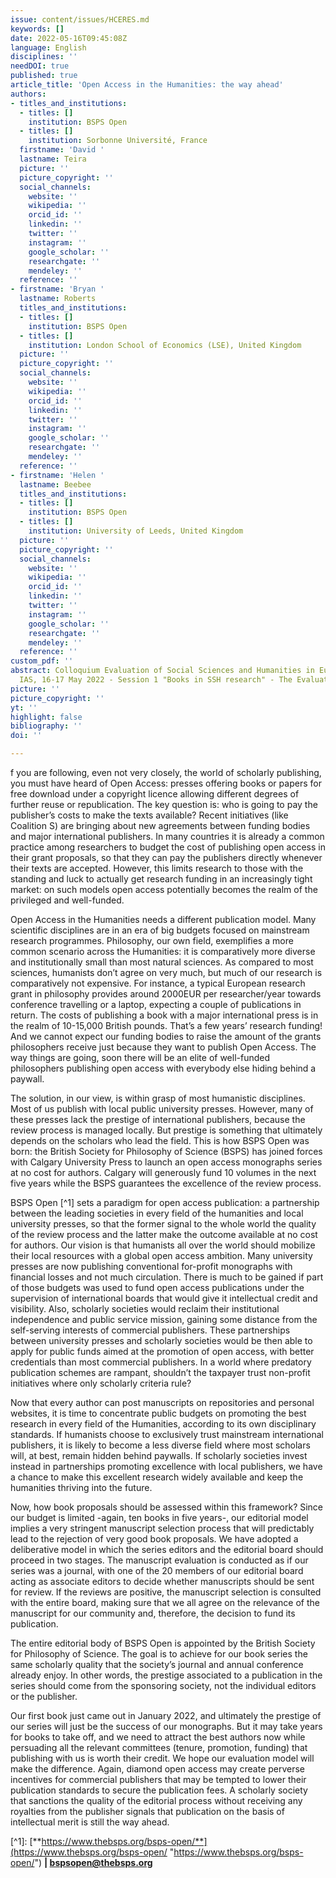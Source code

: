 ```yaml
---
issue: content/issues/HCERES.md
keywords: []
date: 2022-05-16T09:45:08Z
language: English
disciplines: ''
needDOI: true
published: true
article_title: 'Open Access in the Humanities: the way ahead'
authors:
- titles_and_institutions:
  - titles: []
    institution: BSPS Open
  - titles: []
    institution: Sorbonne Université, France
  firstname: 'David '
  lastname: Teira
  picture: ''
  picture_copyright: ''
  social_channels:
    website: ''
    wikipedia: ''
    orcid_id: ''
    linkedin: ''
    twitter: ''
    instagram: ''
    google_scholar: ''
    researchgate: ''
    mendeley: ''
  reference: ''
- firstname: 'Bryan '
  lastname: Roberts
  titles_and_institutions:
  - titles: []
    institution: BSPS Open
  - titles: []
    institution: London School of Economics (LSE), United Kingdom
  picture: ''
  picture_copyright: ''
  social_channels:
    website: ''
    wikipedia: ''
    orcid_id: ''
    linkedin: ''
    twitter: ''
    instagram: ''
    google_scholar: ''
    researchgate: ''
    mendeley: ''
  reference: ''
- firstname: 'Helen '
  lastname: Beebee
  titles_and_institutions:
  - titles: []
    institution: BSPS Open
  - titles: []
    institution: University of Leeds, United Kingdom
  picture: ''
  picture_copyright: ''
  social_channels:
    website: ''
    wikipedia: ''
    orcid_id: ''
    linkedin: ''
    twitter: ''
    instagram: ''
    google_scholar: ''
    researchgate: ''
    mendeley: ''
  reference: ''
custom_pdf: ''
abstract: Colloquium Evaluation of Social Sciences and Humanities in Europe Paris
  IAS, 16-17 May 2022 - Session 1 "Books in SSH research" - The Evaluation of books
picture: ''
picture_copyright: ''
yt: ''
highlight: false
bibliography: ''
doi: ''

---
```

f you are following, even not very closely, the world of scholarly publishing, you must have heard of Open Access: presses offering books or papers for free download under a copyright licence allowing different degrees of further reuse or republication. The key question is: who is going to pay the publisher’s costs to make the texts available? Recent initiatives (like Coalition S) are bringing about new agreements between funding bodies and major international publishers. In many countries it is already a common practice among researchers to budget the cost of publishing open access in their grant proposals, so that they can pay the publishers directly whenever their texts are accepted. However, this limits research to those with the standing and luck to actually get research funding in an increasingly tight market: on such models open access potentially becomes the realm of the privileged and well-funded.

Open Access in the Humanities needs a different publication model. Many scientific disciplines are in an era of big budgets focused on mainstream research programmes. Philosophy, our own field, exemplifies a more common scenario across the Humanities: it is comparatively more diverse and institutionally small than most natural sciences. As compared to most sciences, humanists don’t agree on very much, but much of our research is comparatively not expensive. For instance, a typical European research grant in philosophy provides around 2000EUR per researcher/year towards conference travelling or a laptop, expecting a couple of publications in return. The costs of publishing a book with a major international press is in the realm of 10-15,000 British pounds. That’s a few years’ research funding! And we cannot expect our funding bodies to raise the amount of the grants philosophers receive just because they want to publish Open Access. The way things are going, soon there will be an elite of well-funded philosophers publishing open access with everybody else hiding behind a paywall.

The solution, in our view, is within grasp of most humanistic disciplines. Most of us publish with local public university presses. However, many of these presses lack the prestige of international publishers, because the review process is managed locally. But prestige is something that ultimately depends on the scholars who lead the field. This is how BSPS Open was born: the British Society for Philosophy of Science (BSPS) has joined forces with Calgary University Press to launch an open access monographs series at no cost for authors. Calgary will generously fund 10 volumes in the next five years while the BSPS guarantees the excellence of the review process.

BSPS Open \[^1\] sets a paradigm for open access publication: a partnership between the leading societies in every field of the humanities and local university presses, so that the former signal to the whole world the quality of the review process and the latter make the outcome available at no cost for authors. Our vision is that humanists all over the world should mobilize their local resources with a global open access ambition. Many university presses are now publishing conventional for-profit monographs with financial losses and not much circulation. There is much to be gained if part of those budgets was used to fund open access publications under the supervision of international boards that would give it intellectual credit and visibility. Also, scholarly societies would reclaim their institutional independence and public service mission, gaining some distance from the self-serving interests of commercial publishers. These partnerships between university presses and scholarly societies would be then able to apply for public funds aimed at the promotion of open access, with better credentials than most commercial publishers. In a world where predatory publication schemes are rampant, shouldn’t the taxpayer trust non-profit initiatives where only scholarly criteria rule?

Now that every author can post manuscripts on repositories and personal websites, it is time to concentrate public budgets on promoting the best research in every field of the Humanities, according to its own disciplinary standards. If humanists choose to exclusively trust mainstream international publishers, it is likely to become a less diverse field where most scholars will, at best, remain hidden behind paywalls. If scholarly societies invest instead in partnerships promoting excellence with local publishers, we have a chance to make this excellent research widely available and keep the humanities thriving into the future.

Now, how book proposals should be assessed within this framework? Since our budget is limited -again, ten books in five years-, our editorial model implies a very stringent manuscript selection process that will predictably lead to the rejection of very good book proposals. We have adopted a deliberative model in which the series editors and the editorial board should proceed in two stages. The manuscript evaluation is conducted as if our series was a journal, with one of the 20 members of our editorial board acting as associate editors to decide whether manuscripts should be sent for review. If the reviews are positive, the manuscript selection is consulted with the entire board, making sure that we all agree on the relevance of the manuscript for our community and, therefore, the decision to fund its publication.

The entire editorial body of BSPS Open is appointed by the British Society for Philosophy of Science. The goal is to achieve for our book series the same scholarly quality that the society’s journal and annual conference already enjoy. In other words, the prestige associated to a publication in the series should come from the sponsoring society, not the individual editors or the publisher.

Our first book just came out in January 2022, and ultimately the prestige of our series will just be the success of our monographs. But it may take years for books to take off, and we need to attract the best authors now while persuading all the relevant committees (tenure, promotion, funding) that publishing with us is worth their credit. We hope our evaluation model will make the difference. Again, diamond open access may create perverse incentives for commercial publishers that may be tempted to lower their publication standards to secure the publication fees. A scholarly society that sanctions the quality of the editorial process without receiving any royalties from the publisher signals that publication on the basis of intellectual merit is still the way ahead.

\[^1\]: [**https://www.thebsps.org/bsps-open/**](https://www.thebsps.org/bsps-open/ "https://www.thebsps.org/bsps-open/") **| bspsopen@thebsps.org**